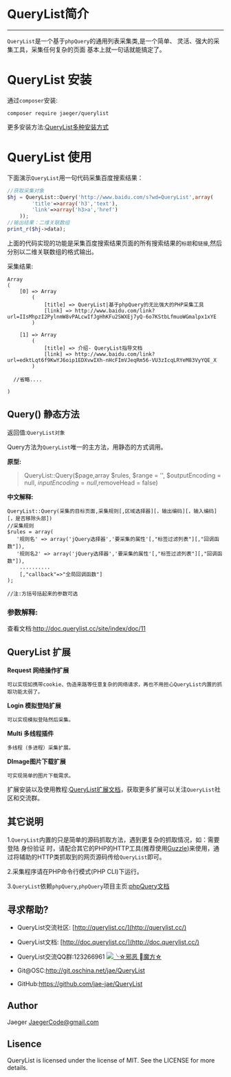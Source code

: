# QueryList简介
***
`QueryList`是一个基于`phpQuery`的通用列表采集类,是一个简单、 灵活、强大的采集工具，采集任何复杂的页面     基本上就一句话就能搞定了。

# QueryList 安装
通过`composer`安装:
```
composer require jaeger/querylist
```
更多安装方法:[QueryList多种安装方式](https://doc.querylist.cc/site/index/doc/7)

# QueryList 使用
下面演示`QueryList`用一句代码采集百度搜索结果：
```php
//获取采集对象
$hj = QueryList::Query('http://www.baidu.com/s?wd=QueryList',array(
        'title'=>array('h3','text'),
        'link'=>array('h3>a','href')
    ));
//输出结果：二维关联数组
print_r($hj->data);
```
上面的代码实现的功能是采集百度搜索结果页面的所有搜索结果的`标题`和`链接`,然后分别以二维关联数组的格式输出。

采集结果:
```
Array
(
    [0] => Array
        (
            [title] => QueryList|基于phpQuery的无比强大的PHP采集工具
            [link] => http://www.baidu.com/link?url=IIsMhpzI2PylnmW8vPALcwIfJgHhKFu2SWXEj7yQ-6o7KStbLfmuoWGmalpx1xYE
        )

    [1] => Array
        (
            [title] => 介绍- QueryList指导文档
            [link] => http://www.baidu.com/link?url=edktLqt6f9KwYJ6oip1EDXvwIXh-nHcFImVJeqRm56-VU3zIcqLRYeM83VyYQE_X
        )

  //省略....

)
```
## Query() 静态方法
返回值:`QueryList对象`

Query方法为`QueryList`唯一的主方法，用静态的方式调用。

**原型:**
> QueryList::Query($page,array $rules, $range = '', $outputEncoding = null, $inputEncoding = null,$removeHead = false)

**中文解释:**
```
QueryList::Query(采集的目标页面,采集规则[,区域选择器][，输出编码][，输入编码][，是否移除头部])
//采集规则
$rules = array(
   '规则名' => array('jQuery选择器','要采集的属性'[,"标签过滤列表"][,"回调函数"]),
   '规则名2' => array('jQuery选择器','要采集的属性'[,"标签过滤列表"][,"回调函数"]),
    ..........
    [,"callback"=>"全局回调函数"]
);

//注:方括号括起来的参数可选
```
### 参数解释:
查看文档:http://doc.querylist.cc/site/index/doc/11

## QueryList 扩展

**Request 网络操作扩展**

    可以实现如携带cookie、伪造来路等任意复杂的网络请求，再也不用担心QueryList内置的抓取功能太弱了。
    
**Login 模拟登陆扩展**

    可以实现模拟登陆然后采集。

**Multi 多线程插件**

    多线程（多进程）采集扩展。
    
**DImage图片下载扩展**

    可实现简单的图片下载需求。

扩展安装以及使用教程:[QueryList扩展文档](https://doc.querylist.cc/site/index/doc/19)，获取更多扩展可以关注`QueryList`社区和交流群。

## 其它说明
1.`QueryList`内置的只是简单的源码抓取方法，遇到更复杂的抓取情况，如：需要登陆
身份验证 时，请配合其它的PHP的HTTP工具(推荐使用[Guzzle](http://guzzle-cn.readthedocs.io/zh_CN/latest/))来使用，通过将辅助的HTTP类抓取到的网页源码传给`QueryList`即可。

2.采集程序请在PHP命令行模式(PHP CLI)下运行。

3.`QueryList`依赖`phpQuery`,`phpQuery`项目主页:[phpQuery文档](https://code.google.com/p/phpquery/)

## 寻求帮助?
- QueryList交流社区: [http://querylist.cc/](http://querylist.cc/)
- QueryList文档: [http://doc.querylist.cc/](http://doc.querylist.cc/)
- QueryList交流QQ群:123266961 <a target="_blank" href="http://shang.qq.com/wpa/qunwpa?idkey=a1b248ae30b3f711bdab4f799df839300dc7fed54331177035efa0513da027f6"><img border="0" src="http://pub.idqqimg.com/wpa/images/group.png" alt="╰☆邪恶 魔方☆" title="╰☆邪恶 魔方☆"></a>

- Git@OSC:http://git.oschina.net/jae/QueryList
- GitHub:https://github.com/jae-jae/QueryList

## Author
Jaeger <JaegerCode@gmail.com>

## Lisence
QueryList is licensed under the license of MIT. See the LICENSE for more details.